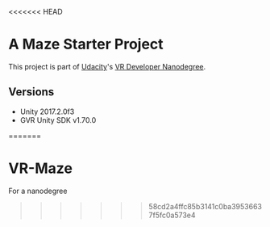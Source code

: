 <<<<<<< HEAD
# A Maze Starter Project

This project is part of [Udacity](https://www.udacity.com "Udacity - Be in demand")'s [VR Developer Nanodegree](https://www.udacity.com/course/vr-developer-nanodegree--nd017).

## Versions
- Unity 2017.2.0f3
- GVR Unity SDK v1.70.0

=======
# VR-Maze
For a nanodegree
>>>>>>> 58cd2a4ffc85b3141c0ba39536637f5fc0a573e4
